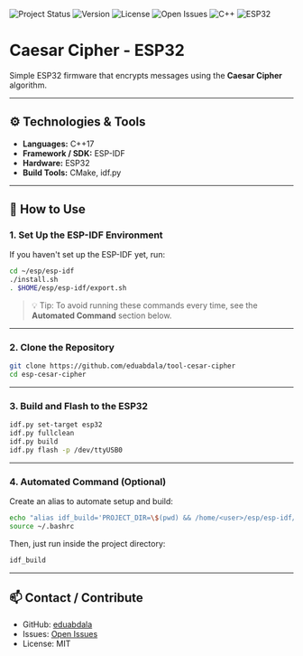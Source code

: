 ![Project Status](https://img.shields.io/badge/status-in%20development-yellow)
![Version](https://img.shields.io/badge/version-1.0.0-blue)
![License](https://img.shields.io/badge/license-MIT-green)
![Open Issues](https://img.shields.io/github/issues/eduabdala/tool-cesar-cipher)
![C++](https://img.shields.io/badge/C++-17.0-blue)
![ESP32](https://img.shields.io/badge/ESP32-OK-lightgrey)

# Caesar Cipher - ESP32

Simple ESP32 firmware that encrypts messages using the **Caesar Cipher** algorithm.

---

## ⚙️ Technologies & Tools

* **Languages:** C++17
* **Framework / SDK:** ESP-IDF
* **Hardware:** ESP32
* **Build Tools:** CMake, idf.py

---

## 🚀 How to Use

### 1. Set Up the ESP-IDF Environment

If you haven't set up the ESP-IDF yet, run:

```bash
cd ~/esp/esp-idf
./install.sh
. $HOME/esp/esp-idf/export.sh
```

> 💡 Tip: To avoid running these commands every time, see the **Automated Command** section below.

---

### 2. Clone the Repository

```bash
git clone https://github.com/eduabdala/tool-cesar-cipher
cd esp-cesar-cipher
```

---

### 3. Build and Flash to the ESP32

```bash
idf.py set-target esp32
idf.py fullclean
idf.py build
idf.py flash -p /dev/ttyUSB0
```

---

### 4. Automated Command (Optional)

Create an alias to automate setup and build:

```bash
echo "alias idf_build='PROJECT_DIR=\$(pwd) && /home/<user>/esp/esp-idf/install.sh && . \$HOME/esp/esp-idf/export.sh && cd \"\$PROJECT_DIR\" && idf.py fullclean && idf.py build'" >> ~/.bashrc
source ~/.bashrc
```

Then, just run inside the project directory:

```bash
idf_build
```

---

## 📫 Contact / Contribute

* GitHub: [eduabdala](https://github.com/eduabdala)
* Issues: [Open Issues](https://github.com/eduabdala/tool-cesar-cipher/issues)
* License: MIT
